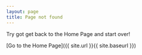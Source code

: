 ```yaml
---
layout: page
title: Page not found
---
```


Try got get back to the Home Page and start over!

[Go to the Home Page]({{ site.url }}{{ site.baseurl }})
